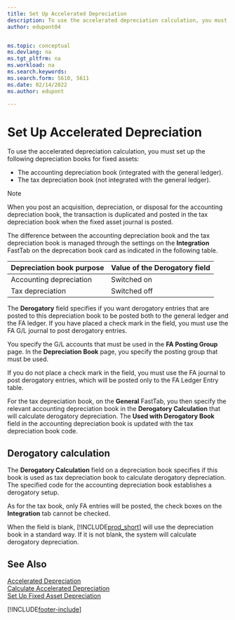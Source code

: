 ```yaml
---
title: Set Up Accelerated Depreciation
description: To use the accelerated depreciation calculation, you must set up depreciation books for fixed assets.
author: edupont04


ms.topic: conceptual
ms.devlang: na
ms.tgt_pltfrm: na
ms.workload: na
ms.search.keywords:
ms.search.form: 5610, 5611
ms.date: 02/14/2022
ms.author: edupont

---
```

# Set Up Accelerated Depreciation

To use the accelerated depreciation calculation, you must set up the following depreciation books for fixed assets:  

- The accounting depreciation book (integrated with the general ledger).  
- The tax depreciation book (not integrated with the general ledger).  

> [!NOTE]  
> When you post an acquisition, depreciation, or disposal for the accounting depreciation book, the transaction is duplicated and posted in the tax depreciation book when the fixed asset journal is posted.  

The difference between the accounting depreciation book and the tax depreciation book is managed through the settings on the **Integration** FastTab on the deprecation book card as indicated in the following table.  

|Depreciation book purpose  |Value of the Derogatory field  |
|---------|---------|
|Accounting depreciation  | Switched on       |
|Tax depreciation     | Switched off |

The **Derogatory** field specifies if you want derogatory entries that are posted to this depreciation book to be posted both to the general ledger and the FA ledger. If you have placed a check mark in the field, you must use the FA G/L journal to post derogatory entries.

You specify the G/L accounts that must be used in the **FA Posting Group** page. In the **Depreciation Book** page, you specify the posting group that must be used.

If you do not place a check mark in the field, you must use the FA journal to post derogatory entries, which will be posted only to the FA Ledger Entry table.

For the tax depreciation book, on the **General** FastTab, you then specify the relevant accounting depreciation book in the **Derogatory Calculation** that will calculate derogatory depreciation. The **Used with Derogatory Book** field in the accounting depreciation book is updated with the tax depreciation book code.  

## Derogatory calculation

The **Derogatory Calculation** field on a depreciation book specifies if this book is used as tax depreciation book to calculate derogatory depreciation. The specified code for the accounting depreciation book establishes a derogatory setup.

As for the tax book, only FA entries will be posted, the check boxes on the **Integration** tab cannot be checked.

When the field is blank, [!INCLUDE[prod_short](../../includes/prod_short.md)] will use the depreciation book in a standard way. If it is not blank, the system will calculate derogatory depreciation.

## See Also

[Accelerated Depreciation](accelerated-depreciation.md)  
[Calculate Accelerated Depreciation](how-to-calculate-accelerated-depreciation.md)  
[Set Up Fixed Asset Depreciation](../../fa-how-setup-depreciation.md)  


[!INCLUDE[footer-include](../../includes/footer-banner.md)]